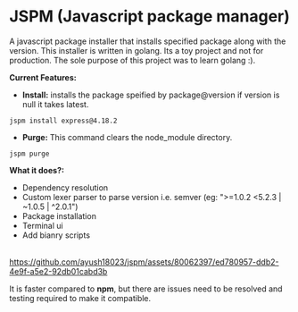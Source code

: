 # JSPM (Javascript package manager)

A javascript package installer that installs specified package along with the version. This installer is written in golang. Its a toy project and not for production. The sole purpose of this project was to learn golang :).


**Current Features:**
- **Install:** installs the package speified by package@version if version is null it takes latest.
```
jspm install express@4.18.2
```
- **Purge:** This command clears the node_module directory.
```
jspm purge
```

**What it does?:**
- Dependency resolution
- Custom lexer parser to parse version i.e. semver (eg: ">=1.0.2 <5.2.3 | ~1.0.5 | ^2.0.1")
- Package installation
- Terminal ui 
- Add bianry scripts<br/><br/>



https://github.com/ayush18023/jspm/assets/80062397/ed780957-ddb2-4e9f-a5e2-92db01cabd3b


It is faster compared to **npm**, but there are issues need to be resolved and testing required to make it compatible.

